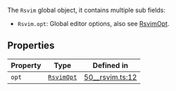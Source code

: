 The `Rsvim` global object, it contains multiple sub fields:

- `Rsvim.opt`: Global editor options, also see [RsvimOpt](RsvimOpt.md).

## Properties

| Property | Type | Defined in |
| ------ | ------ | ------ |
| `opt` | [`RsvimOpt`](RsvimOpt.md) | [50\_\_rsvim.ts:12](https://github.com/rsvim/rsvim/blob/76a8c622418e2ece247fb2c8d09ac592edee8252/src/js/runtime/50__rsvim.ts#L12) |
